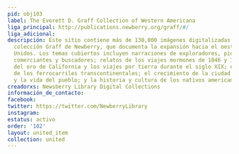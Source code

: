 ```yaml
---
pid: obj103
label: The Everett D. Graff Collection of Western Americana
liga_principal: http://publications.newberry.org/graff/#/
liga_adicional: 
descripción: Este sitio contiene más de 130,000 imágenes digitalizadas de la reconocida
  colección Graff de Newberry, que documenta la expansión hacia el oeste de los Estados
  Unidos. Los temas cubiertos incluyen narraciones de exploradores, pioneros, cazadores,
  comerciantes y buscadores; relatos de los viajes mormones de 1846 y 1849, la fiebre
  del oro de California y los viajes por tierra durante el siglo XIX; el desarrollo
  de los ferrocarriles transcontinentales; el crecimiento de la ciudad occidental
  y la vida del pueblo; y la historia y cultura de los nativos americanos.
creadorxs: Newsberry Library Digital Collections
información_de_contacto: 
facebook: 
twitter: https://twitter.com/NewberryLibrary
instagram: 
estatus: activo
order: '102'
layout: united_item
collection: united
---
```

